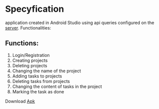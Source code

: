 # Specyfication
application created in Android Studio using api queries configured on the [server](https://github.com/novy213/todo-server).
Functionalities:
## Functions:
1. Login/Registration
2. Creating projects
3. Deleting projects
4. Changing the name of the project
5. Adding tasks to projects
6. Deleting tasks from projects
7. Changing the content of tasks in the project
8. Marking the task as done 

Download [Apk](https://www.dropbox.com/s/g03cuf35c4yxdeo/app-debug.apk?dl=0)
